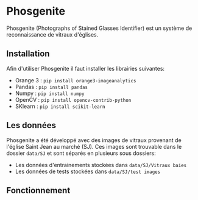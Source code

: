 # Phosgenite

Phosgenite (Photographs of Stained Glasses Identifier) est un système de reconnaissance de vitraux d'églises.

## Installation

Afin d'utiliser Phosgenite il faut installer les librairies suivantes:

- Orange 3 : ```pip install orange3-imageanalytics```
- Pandas : ```pip install pandas```
- Numpy : ```pip install numpy```
- OpenCV : ```pip install opencv-contrib-python```
- SKlearn : ```pip install scikit-learn```

## Les données

Phosgenite a été développé avec des images de vitraux provenant de l'église Saint Jean au marché (SJ). Ces images sont trouvable dans le dossier ```data/SJ``` et sont séparés en plusieurs sous dossiers:
- Les données d'entrainements stockées dans ```data/SJ/Vitraux baies```
- Les données de tests stockées dans ```data/SJ/test images```

## Fonctionnement



